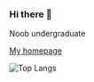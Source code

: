 ### Hi there 👋

Noob undergraduate

[My homepage](lonelyranger.cn)

![Top Langs](https://github-readme-stats.vercel.app/api/top-langs?username=NearlyHeadlessJack&layout=compact&count_private=true&theme=dark)



